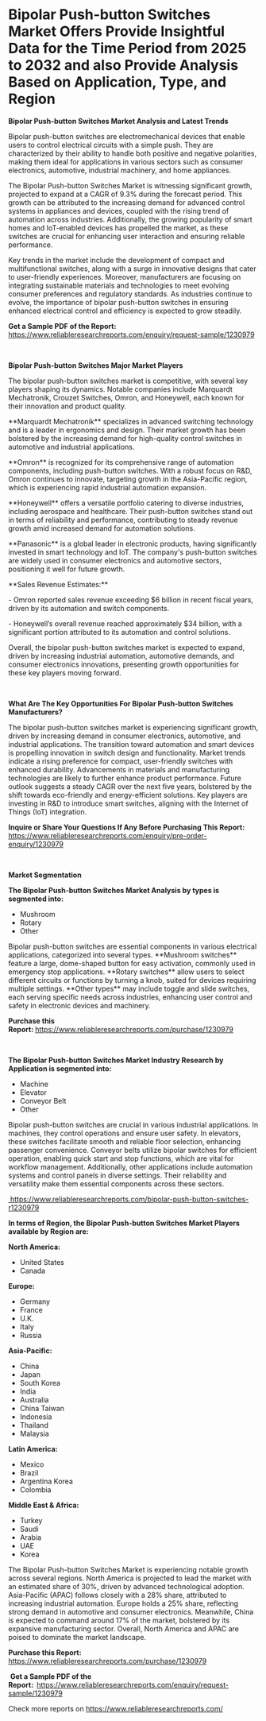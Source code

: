 <p><h1>Bipolar Push-button Switches Market Offers Provide Insightful Data for the Time Period from 2025 to 2032 and also Provide Analysis Based on Application, Type, and Region</h1></p><p><strong>Bipolar Push-button Switches Market Analysis and Latest Trends</strong></p>
<p><p>Bipolar push-button switches are electromechanical devices that enable users to control electrical circuits with a simple push. They are characterized by their ability to handle both positive and negative polarities, making them ideal for applications in various sectors such as consumer electronics, automotive, industrial machinery, and home appliances.</p><p>The Bipolar Push-button Switches Market is witnessing significant growth, projected to expand at a CAGR of 9.3% during the forecast period. This growth can be attributed to the increasing demand for advanced control systems in appliances and devices, coupled with the rising trend of automation across industries. Additionally, the growing popularity of smart homes and IoT-enabled devices has propelled the market, as these switches are crucial for enhancing user interaction and ensuring reliable performance.</p><p>Key trends in the market include the development of compact and multifunctional switches, along with a surge in innovative designs that cater to user-friendly experiences. Moreover, manufacturers are focusing on integrating sustainable materials and technologies to meet evolving consumer preferences and regulatory standards. As industries continue to evolve, the importance of bipolar push-button switches in ensuring enhanced electrical control and efficiency is expected to grow steadily.</p></p>
<p><strong>Get a Sample PDF of the Report:&nbsp;</strong> <a href="https://www.reliableresearchreports.com/enquiry/request-sample/1230979?utm_campaign=102&utm_medium=2&utm_source=Github&utm_content=ia&utm_term=27022025&utm_id=bipolar-push-button-switches">https://www.reliableresearchreports.com/enquiry/request-sample/1230979</a></p>
<p>&nbsp;</p>
<p><strong>Bipolar Push-button Switches Major Market Players</strong></p>
<p><p>The bipolar push-button switches market is competitive, with several key players shaping its dynamics. Notable companies include Marquardt Mechatronik, Crouzet Switches, Omron, and Honeywell, each known for their innovation and product quality.</p><p>**Marquardt Mechatronik** specializes in advanced switching technology and is a leader in ergonomics and design. Their market growth has been bolstered by the increasing demand for high-quality control switches in automotive and industrial applications.</p><p>**Omron** is recognized for its comprehensive range of automation components, including push-button switches. With a robust focus on R&D, Omron continues to innovate, targeting growth in the Asia-Pacific region, which is experiencing rapid industrial automation expansion.</p><p>**Honeywell** offers a versatile portfolio catering to diverse industries, including aerospace and healthcare. Their push-button switches stand out in terms of reliability and performance, contributing to steady revenue growth amid increased demand for automation solutions.</p><p>**Panasonic** is a global leader in electronic products, having significantly invested in smart technology and IoT. The company's push-button switches are widely used in consumer electronics and automotive sectors, positioning it well for future growth.</p><p>**Sales Revenue Estimates:** </p><p>- Omron reported sales revenue exceeding $6 billion in recent fiscal years, driven by its automation and switch components.</p><p>- Honeywell’s overall revenue reached approximately $34 billion, with a significant portion attributed to its automation and control solutions.</p><p>Overall, the bipolar push-button switches market is expected to expand, driven by increasing industrial automation, automotive demands, and consumer electronics innovations, presenting growth opportunities for these key players moving forward.</p></p>
<p>&nbsp;</p>
<p><strong>What Are The Key Opportunities For Bipolar Push-button Switches Manufacturers?</strong></p>
<p><p>The bipolar push-button switches market is experiencing significant growth, driven by increasing demand in consumer electronics, automotive, and industrial applications. The transition toward automation and smart devices is propelling innovation in switch design and functionality. Market trends indicate a rising preference for compact, user-friendly switches with enhanced durability. Advancements in materials and manufacturing technologies are likely to further enhance product performance. Future outlook suggests a steady CAGR over the next five years, bolstered by the shift towards eco-friendly and energy-efficient solutions. Key players are investing in R&D to introduce smart switches, aligning with the Internet of Things (IoT) integration.</p></p>
<p><strong>Inquire or Share Your Questions If Any Before Purchasing This Report:</strong> <a href="https://www.reliableresearchreports.com/enquiry/pre-order-enquiry/1230979?utm_campaign=102&utm_medium=2&utm_source=Github&utm_content=ia&utm_term=27022025&utm_id=bipolar-push-button-switches">https://www.reliableresearchreports.com/enquiry/pre-order-enquiry/1230979</a></p>
<p>&nbsp;</p>
<p><strong>Market Segmentation</strong></p>
<p><strong>The Bipolar Push-button Switches Market Analysis by types is segmented into:</strong></p>
<p><ul><li>Mushroom</li><li>Rotary</li><li>Other</li></ul></p>
<p><p>Bipolar push-button switches are essential components in various electrical applications, categorized into several types. **Mushroom switches** feature a large, dome-shaped button for easy activation, commonly used in emergency stop applications. **Rotary switches** allow users to select different circuits or functions by turning a knob, suited for devices requiring multiple settings. **Other types** may include toggle and slide switches, each serving specific needs across industries, enhancing user control and safety in electronic devices and machinery.</p></p>
<p><strong>Purchase this Report:&nbsp;</strong><a href="https://www.reliableresearchreports.com/purchase/1230979?utm_campaign=102&utm_medium=2&utm_source=Github&utm_content=ia&utm_term=27022025&utm_id=bipolar-push-button-switches">https://www.reliableresearchreports.com/purchase/1230979</a></p>
<p>&nbsp;</p>
<p><strong>The Bipolar Push-button Switches Market Industry Research by Application is segmented into:</strong></p>
<p><ul><li>Machine</li><li>Elevator</li><li>Conveyor Belt</li><li>Other</li></ul></p>
<p><p>Bipolar push-button switches are crucial in various industrial applications. In machines, they control operations and ensure user safety. In elevators, these switches facilitate smooth and reliable floor selection, enhancing passenger convenience. Conveyor belts utilize bipolar switches for efficient operation, enabling quick start and stop functions, which are vital for workflow management. Additionally, other applications include automation systems and control panels in diverse settings. Their reliability and versatility make them essential components across these sectors.</p></p>
<p><a href="https://www.reliableresearchreports.com/bipolar-push-button-switches-r1230979?utm_campaign=102&utm_medium=2&utm_source=Github&utm_content=ia&utm_term=27022025&utm_id=bipolar-push-button-switches">&nbsp;https://www.reliableresearchreports.com/bipolar-push-button-switches-r1230979</a></p>
<p><strong>In terms of Region, the Bipolar Push-button Switches Market Players available by Region are:</strong></p>
<p>
    <p> <strong> North America: </strong>
        <ul>
            <li>United States</li>
            <li>Canada</li>
        </ul>
        </p> 
    <p> <strong> Europe: </strong>
        <ul>
            <li>Germany</li>
            <li>France</li>
            <li>U.K.</li>
            <li>Italy</li>
            <li>Russia</li>
        </ul>
        </p> 
    <p> <strong> Asia-Pacific: </strong>
        <ul>
            <li>China</li>
            <li>Japan</li>
            <li>South Korea</li>
            <li>India</li>
            <li>Australia</li>
            <li>China Taiwan</li>
            <li>Indonesia</li>
            <li>Thailand</li>
            <li>Malaysia</li>
        </ul>
        </p> 
    <p> <strong> Latin America: </strong>
        <ul>
            <li>Mexico</li>
            <li>Brazil</li>
            <li>Argentina Korea</li>
            <li>Colombia</li>
        </ul>
        </p> 
    <p> <strong> Middle East & Africa: </strong>
        <ul>
            <li>Turkey</li>
            <li>Saudi</li>
            <li>Arabia</li>
            <li>UAE</li>
            <li>Korea</li>
        </ul>
    </p>
    </p>
<p><p>The Bipolar Push-button Switches Market is experiencing notable growth across several regions. North America is projected to lead the market with an estimated share of 30%, driven by advanced technological adoption. Asia-Pacific (APAC) follows closely with a 28% share, attributed to increasing industrial automation. Europe holds a 25% share, reflecting strong demand in automotive and consumer electronics. Meanwhile, China is expected to command around 17% of the market, bolstered by its expansive manufacturing sector. Overall, North America and APAC are poised to dominate the market landscape.</p></p>
<p><strong>Purchase this Report: </strong><a href="https://www.reliableresearchreports.com/purchase/1230979?utm_campaign=102&utm_medium=2&utm_source=Github&utm_content=ia&utm_term=27022025&utm_id=bipolar-push-button-switches">https://www.reliableresearchreports.com/purchase/1230979</a></p>
<p>&nbsp;<strong>Get a Sample PDF of the Report:&nbsp;&nbsp;</strong><a href="https://www.reliableresearchreports.com/enquiry/request-sample/1230979?utm_campaign=102&utm_medium=2&utm_source=Github&utm_content=ia&utm_term=27022025&utm_id=bipolar-push-button-switches">https://www.reliableresearchreports.com/enquiry/request-sample/1230979</a></p>
<p><strong></strong></p>
<p>Check more reports on <a href="https://www.reliableresearchreports.com/?utm_campaign=102&utm_medium=2&utm_source=Github&utm_content=ia&utm_term=27022025&utm_id=bipolar-push-button-switches">https://www.reliableresearchreports.com/</a></p>
